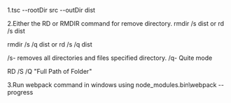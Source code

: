 

1.tsc --rootDir src --outDir dist    

2.Either the RD or RMDIR command for remove directory.
rmdir /s dist
    or
rd /s dist 

rmdir /s /q dist
    or
rd  /s /q dist 

/s- removes all directories and files specified directory.
/q- Quite mode

RD /S /Q "Full Path of Folder"  

3.Run webpack command in windows using 
node_modules\.bin\webpack --progress 